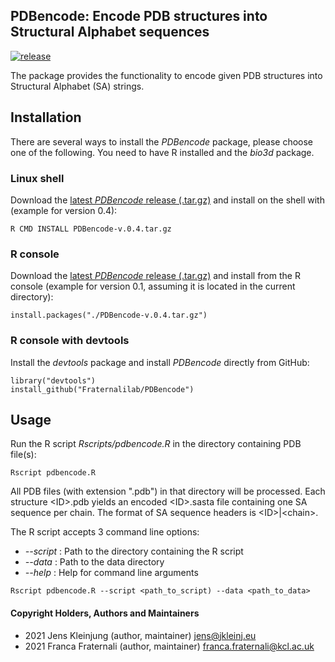 ## PDBencode: Encode PDB structures into Structural Alphabet sequences 
[![release](https://img.shields.io/badge/release-v0.4-green?logo=github)](https://github.com/Fraternalilab/PDBencode)

The package provides the functionality to encode given PDB structures
into Structural Alphabet (SA) strings.


## Installation
There are several ways to install the *PDBencode* package, please choose one of the following.
You need to have R installed and the *bio3d* package.

### Linux shell
Download the [latest *PDBencode* release (.tar.gz)](https://github.com/Fraternalilab/PDBencode/releases/latest)
and install on the shell with (example for version 0.4):
```{sh}
R CMD INSTALL PDBencode-v.0.4.tar.gz
```

### R console
Download the [latest *PDBencode* release (.tar.gz)](https://github.com/Fraternalilab/PDBencode/releases/latest) and
install from the R console (example for version 0.1, assuming it is located in the current directory):
```{r}
install.packages("./PDBencode-v.0.4.tar.gz")
```

### R console with devtools
Install the *devtools* package and install *PDBencode* directly from GitHub:
```{r}
library("devtools")
install_github("Fraternalilab/PDBencode")
```


## Usage
Run the R script *Rscripts/pdbencode.R* in the directory containing PDB file(s):
```{sh}
Rscript pdbencode.R 
```
All PDB files (with extension ".pdb") in that directory will be processed.
Each structure \<ID\>.pdb yields an encoded \<ID\>.sasta file containing
one SA sequence per chain. The format of SA sequence headers is \<ID\>|\<chain\>.

The R script accepts 3 command line options:
- *--script* : Path to the directory containing the R script
- *--data* : Path to the data directory
- *--help* : Help for command line arguments

```{sh}
Rscript pdbencode.R --script <path_to_script) --data <path_to_data>
```


#### Copyright Holders, Authors and Maintainers 
- 2021 Jens Kleinjung (author, maintainer) jens@jkleinj.eu
- 2021 Franca Fraternali (author, maintainer) franca.fraternali@kcl.ac.uk

